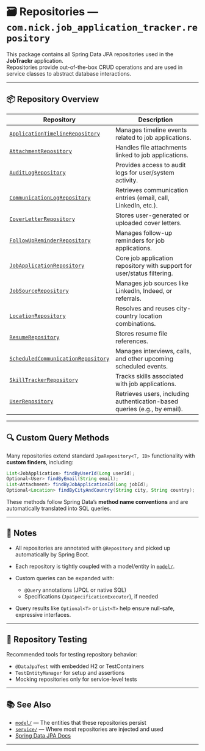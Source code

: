 # 🗃️ Repositories — `com.nick.job_application_tracker.repository`

This package contains all Spring Data JPA repositories used in the **JobTrackr** application.  
Repositories provide out-of-the-box CRUD operations and are used in service classes to abstract database interactions.

---

## 📦 Repository Overview

| Repository                              | Description                                                                 |
|-----------------------------------------|-----------------------------------------------------------------------------|
| [`ApplicationTimelineRepository`](./ApplicationTimelineRepository.java)         | Manages timeline events related to job applications.                        |
| [`AttachmentRepository`](./AttachmentRepository.java)                           | Handles file attachments linked to job applications.                        |
| [`AuditLogRepository`](./AuditLogRepository.java)                               | Provides access to audit logs for user/system activity.                     |
| [`CommunicationLogRepository`](./CommunicationLogRepository.java)               | Retrieves communication entries (email, call, LinkedIn, etc.).              |
| [`CoverLetterRepository`](./CoverLetterRepository.java)                         | Stores user-generated or uploaded cover letters.                            |
| [`FollowUpReminderRepository`](./FollowUpReminderRepository.java)               | Manages follow-up reminders for job applications.                           |
| [`JobApplicationRepository`](./JobApplicationRepository.java)                   | Core job application repository with support for user/status filtering.     |
| [`JobSourceRepository`](./JobSourceRepository.java)                             | Manages job sources like LinkedIn, Indeed, or referrals.                    |
| [`LocationRepository`](./LocationRepository.java)                               | Resolves and reuses city-country location combinations.                     |
| [`ResumeRepository`](./ResumeRepository.java)                                   | Stores resume file references.                                              |
| [`ScheduledCommunicationRepository`](./ScheduledCommunicationRepository.java)   | Manages interviews, calls, and other upcoming scheduled events.             |
| [`SkillTrackerRepository`](./SkillTrackerRepository.java)                       | Tracks skills associated with job applications.                             |
| [`UserRepository`](./UserRepository.java)                                       | Retrieves users, including authentication-based queries (e.g., by email).   |

---

## 🔍 Custom Query Methods

Many repositories extend standard `JpaRepository<T, ID>` functionality with **custom finders**, including:

```java
List<JobApplication> findByUserId(Long userId);
Optional<User> findByEmail(String email);
List<Attachment> findByJobApplicationId(Long jobId);
Optional<Location> findByCityAndCountry(String city, String country);
````

These methods follow Spring Data’s **method name conventions** and are automatically translated into SQL queries.

---

## 🧠 Notes

* All repositories are annotated with `@Repository` and picked up automatically by Spring Boot.
* Each repository is tightly coupled with a model/entity in [`model/`](../model/README.md).
* Custom queries can be expanded with:

  * `@Query` annotations (JPQL or native SQL)
  * Specifications (`JpaSpecificationExecutor`), if needed
* Query results like `Optional<T>` or `List<T>` help ensure null-safe, expressive interfaces.

---

## 🧪 Repository Testing

Recommended tools for testing repository behavior:

* `@DataJpaTest` with embedded H2 or TestContainers
* `TestEntityManager` for setup and assertions
* Mocking repositories only for service-level tests

---

## 📚 See Also

* [`model/`](../model/README.md) — The entities that these repositories persist
* [`service/`](../service/README.md) — Where most repositories are injected and used
* [Spring Data JPA Docs](https://docs.spring.io/spring-data/jpa/docs/current/reference/html/)

---
